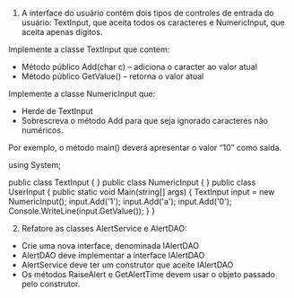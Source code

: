 1. A interface do usuário contém dois tipos de controles de entrada do usuário:
TextInput, que aceita todos os caracteres e NumericInput, que aceita apenas dígitos.

Implemente a classe TextInput que contem:
* Método público Add(char c) – adiciona o caracter ao valor atual
* Método público GetValue() – retorna o valor atual

Implemente a classe NumericInput que:
* Herde de TextInput
* Sobrescreva o método Add para que seja ignorado caracteres não numéricos.

Por exemplo, o método main() deverá apresentar o valor “10” como saída.

using System;

public class TextInput { }
public class NumericInput { }
public class UserInput
{
  public static void Main(string[] args)
  {
    TextInput input = new NumericInput();
    input.Add('1');
    input.Add('a');
    input.Add('0');
    Console.WriteLine(input.GetValue());
  }
}

2. Refatore as classes AlertService e AlertDAO:
* Crie uma nova interface, denominada IAlertDAO
* AlertDAO deve implementar a interface IAlertDAO
* AlertService deve ter um construtor que aceite IAlertDAO
* Os métodos RaiseAlert e GetAlertTime devem usar o objeto passado pelo construtor.

